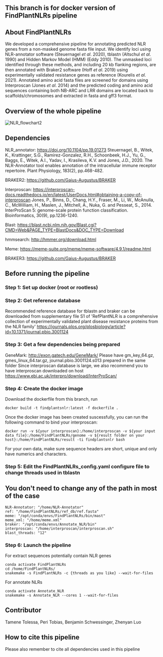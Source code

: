 ## This branch is for docker version of FindPlantNLRs pipeline 

## About FindPlantNLRs
We developed a comprehensive pipeline for annotating predicted NLR genes from a non-masked genome fasta file input. We identify loci using NLR-annotator software (Steuernagel _et al_. 2020), tblastn (Altschul _et al_. 1990) and Hidden Markov Model (HMM) (Eddy 2010). The unmasked loci identified through these methods, and including 20 kb flanking regions, are then annotated with Braker2 software (Hoff _et al_. 2019) using experimentally validated resistance genes as reference (Kourelis _et al_. 2021). Annotated amino acid fasta files are screened for domains using Interproscan (Jones _et al_. 2014) and the predicted coding and amino acid sequences containing both NB-ARC and LRR domains are located back to scaffolds/chromosomes and extracted in fasta and gff3 format.

## Overview of the whole pipeline
![NLR_flowchart2](https://user-images.githubusercontent.com/53864342/232355873-299f26a7-4776-442e-842e-13737dd605d8.jpg)







## Dependencies

NLR_annotator: https://doi.org/10.1104/pp.19.01273
Steuernagel, B., Witek, K., Krattinger, S.G., Ramirez-Gonzalez, R.H., Schoonbeek, H.J., Yu, G., Baggs, E., Witek, A.I., Yadav, I., Krasileva, K.V. and Jones, J.D., 2020. The NLR-Annotator tool enables annotation of the intracellular immune receptor repertoire. Plant Physiology, 183(2), pp.468-482.

BRAKER2: https://github.com/Gaius-Augustus/BRAKER

Interproscan: https://interproscan-docs.readthedocs.io/en/latest/UserDocs.html#obtaining-a-copy-of-interproscan
Jones, P., Binns, D., Chang, H.Y., Fraser, M., Li, W., McAnulla, C., McWilliam, H., Maslen, J., Mitchell, A., Nuka, G. and Pesseat, S., 2014. InterProScan 5: genome-scale protein function classification. Bioinformatics, 30(9), pp.1236-1240.

Blast: https://blast.ncbi.nlm.nih.gov/Blast.cgi?CMD=Web&PAGE_TYPE=BlastDocs&DOC_TYPE=Download

hmmsearch: http://hmmer.org/download.html

Meme: https://meme-suite.org/meme/meme-software/4.9.1/readme.html

BRAKER3: https://github.com/Gaius-Augustus/BRAKER

## Before running the pipeline

### Step 1: Set up docker (root or rootless)

### Step 2: Get reference database

Recommended reference database for tblastn and braker can be downloaded from supplementary file S1 of 'RefPlantNLR is a comprehensive collection of experimentally validated plant disease resistance proteins from the NLR family'
https://journals.plos.org/plosbiology/article?id=10.1371/journal.pbio.3001124

### Step 3: Get a few dependencies being prepared
GeneMark: http://exon.gatech.edu/GeneMark/
Please have gm_key_64.gz, gmes_linux_64.tar.gz, journal.pbio.3001124.s013 prepared in the same folder
Since interproscan database is large, we also recommend you to have interproscan downloaded on host
https://www.ebi.ac.uk/interpro/download/InterProScan/
### Step 4: Create the docker image 
Download the dockerfile from this branch, run
```
docker build -t findplantsnlr:latest -f dockerfile .
```
Once the docker image has been created suscessfully, you can run the following command to bind your interproscan:
```
docker run -v ${your interproscan}:/home/interproscan -v ${your input data file}:/home/FindPlantNLRs/genome -v ${result folder on your host}:/home/FindPlantNLRs/result -ti findplantsnlr bash
```
For your own data, make sure sequence headers are short, unique and only have numerics and characters.
### Step 5: Edit the FindPlantNLRs_config.yaml configure file to change threads used in tblastn 
## You don't need to change any of the path in most of the case
```
NLR-Annotator: "/home/NLR-Annotator"
ref: "/home/FindPlantNLRs/ref_db/ref.fasta"
meme: "/opt/conda/envs/FindPlantNLRs/bin/mast"
meme_xml: "/home/meme.xml"
braker: "/opt/conda/envs/Annotate_NLR/bin"
interproscan: "/home/interproscan/interproscan.sh"
blast_threads: "12"
```
### Step 6: Launch the pipeline
For extract sequences potentially contain NLR genes
```
conda activate FindPlantNLRs
cd /home/FindPlantNLRs/
snakemake -s FindPlantNLRs -c {threads as you like} --wait-for-files
```
For annotate NLRs
```
conda activate Annotate_NLR
snakemake -s Annotate_NLR --cores 1 --wait-for-files
```



## Contributor
Tamene Tolessa, Peri Tobias, Benjamin Schwessinger, Zhenyan Luo

## How to cite this pipeline

Please also remember to cite all dependencies used in this pipeline
